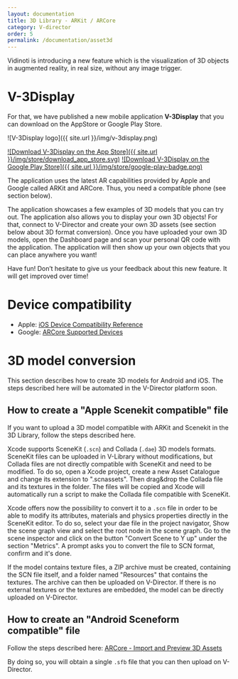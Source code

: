 ```yaml
---
layout: documentation
title: 3D Library - ARKit / ARCore
category: V-director
order: 5
permalink: /documentation/asset3d
---
```


Vidinoti is introducing a new feature which is the visualization of 3D objects in augmented reality, in real size, without any image trigger.

# V-3Display

For that, we have published a new mobile application **V-3Display** that you can download on the AppStore or Google Play Store.

![V-3Display logo]({{ site.url }}/img/v-3display.png)

[![Download V-3Display on the App Store]({{ site.url }}/img/store/download_app_store.svg)](https://itunes.apple.com/us/app/v-3display/id1435607299?l=fr&ls=1&mt=8)
[![Download V-3Display on the Google Play Store]({{ site.url }}/img/store/google-play-badge.png)](https://play.google.com/store/apps/details?id=com.vidinoti.v3display)

The application uses the latest AR capabilities provided by Apple and Google called ARKit and ARCore. Thus, you need a compatible phone (see section below).


The application showcases a few examples of 3D models that you can try out. The application also allows you to display your own 3D objects! For that, connect to V-Director and create your own 3D assets (see section below about 3D format conversion).
Once you have uploaded your own 3D models, open the Dashboard page and scan your personal QR code with the application.
The application will then show up your own objects that you can place anywhere you want!

Have fun! Don’t hesitate to give us your feedback about this new feature. It will get improved over time!

# Device compatibility

* Apple: [iOS Device Compatibility Reference](https://developer.apple.com/library/archive/documentation/DeviceInformation/Reference/iOSDeviceCompatibility/DeviceCompatibilityMatrix/DeviceCompatibilityMatrix.html)
* Google: [ARCore Supported Devices](https://developers.google.com/ar/discover/supported-devices)

# 3D model conversion

This section describes how to create 3D models for Android and iOS. The steps described here will be automated in the V-Director platform soon.

## How to create a "Apple Scenekit compatible" file

If you want to upload a 3D model compatible with ARKit and Scenekit in the 3D Library, follow the steps described here.

Xcode supports SceneKit (`.scn`) and Collada (`.dae`) 3D models formats. SceneKit files can be uploaded in V-Library without modifications, but Collada files are not directly compatible with SceneKit and need to be modified. To do so, open a Xcode project, create a new Asset Catalogue and change its extension to ".scnassets".
Then drag&drop the Collada file and its textures in the folder. The files will be copied and Xcode will automatically run a script to make the Collada file compatible with SceneKit.

Xcode offers now the possibility to convert it to a `.scn` file in order to be able to modify its attributes, materials and physics properties directly in the SceneKit editor.
To do so, select your dae file in the project navigator, Show the scene graph view and select the root node in the scene graph. Go to the scene inspector and click on the button "Convert Scene to Y up" under the section "Metrics". A prompt asks you to convert the file to SCN format, confirm and it's done.

If the model contains texture files, a ZIP archive must be created, containing the SCN file itself, and a folder named "Resources" that contains the textures. The archive can then be uploaded on V-Director. If there is no external textures or the textures are embedded, the model can be directly uploaded on V-Director. 

## How to create an "Android Sceneform compatible" file

Follow the steps described here: [ARCore - Import and Preview 3D Assets](https://developers.google.com/ar/develop/java/sceneform/import-assets)

By doing so, you will obtain a single `.sfb` file that you can then upload on V-Director.